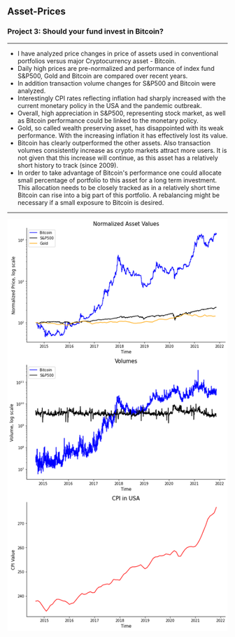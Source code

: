 ## Asset-Prices
### Project 3: Should your fund invest in Bitcoin?
***
* I have analyzed price changes in price of assets used in conventional portfolios versus major Cryptocurrency asset - Bitcoin.
* Daily high prices are pre-normalized and performance of index fund S&P500, Gold and Bitcoin are compared over recent years.
* In addition transaction volume changes for S&P500 and Bitcoin were analyzed.
* Interestingly CPI rates reflecting inflation had sharply increased with the current monetary policy in the USA and the pandemic outbreak.
* Overall, high appreciation in S&P500, representing stock market, as well as Bitcoin performance could be linked to the monetary policy.
* Gold, so called wealth preserving asset, has disappointed with its weak performance. With the increasing inflation it has effectively lost its value.
* Bitcoin has clearly outperformed the other assets. Also transaction volumes consistently increase as crypto markets attract more users. It is not given that this increase will continue, as this asset has a relatively short history to track (since 2009). 
* In order to take advantage of Bitcoin's performance one could allocate small percentage of portfolio to this asset for a long term investment. This allocation needs to be closely tracked as in a relatively short time Bitcoin can rise into a big part of this portfolio. A rebalancing might be necessary if a small exposure to Bitcoin is desired. 
***
![](/Assets.png)
